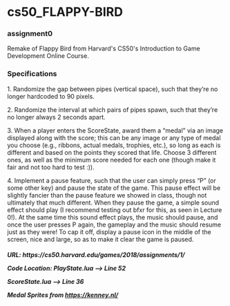 # cs50_FLAPPY-BIRD

<H3> assignment0 </H3>
  Remake of Flappy Bird from Harvard's CS50's Introduction to Game Development Online Course.
 
<H3> Specifications </H3>
  <p>1. Randomize the gap between pipes (vertical space), such that they’re no longer hardcoded to 90 pixels.</p>
  <p>2. Randomize the interval at which pairs of pipes spawn, such that they’re no longer always 2 seconds apart.</p>
  <p>3. When a player enters the ScoreState, award them a “medal” via an image displayed along with the score; this can be any image or any type of medal you choose (e.g., ribbons, actual medals, trophies, etc.), so long as each is different and based on the points they scored that life. Choose 3 different ones, as well as the minimum score needed for each one (though make it fair and not too hard to test :)).</p>
  <p>4. Implement a pause feature, such that the user can simply press “P” (or some other key) and pause the state of the game. This pause effect will be slightly fancier than the        pause feature we showed in class, though not ultimately that much different. When they pause the game, a simple sound effect should play (I recommend testing out bfxr for          this, as seen in Lecture 0!). At the same time this sound effect plays, the music should pause, and once the user presses P again, the gameplay and the music should resume        just as they were! To cap it off, display a pause icon in the middle of the screen, nice and large, so as to make it clear the game is paused.</p>
  
<H5>
<p>URL: https://cs50.harvard.edu/games/2018/assignments/1/</p>


Code Location:
PlayState.lua --> Line 52
<p>ScoreState.lua --> Line 36</p>

Medal Sprites from https://kenney.nl/
</H5>
